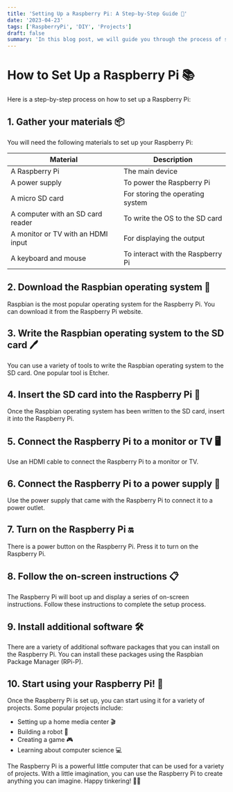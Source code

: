 ```yaml
---
title: 'Setting Up a Raspberry Pi: A Step-by-Step Guide 🤖'
date: '2023-04-23'
tags: ['RaspberryPi', 'DIY', 'Projects']
draft: false
summary: 'In this blog post, we will guide you through the process of setting up a Raspberry Pi, from gathering the necessary materials to installing the Raspbian operating system and configuring your Raspberry Pi for a variety of projects. 🚀'
---
```


# How to Set Up a Raspberry Pi 📚

Here is a step-by-step process on how to set up a Raspberry Pi:

## 1. Gather your materials 📦

You will need the following materials to set up your Raspberry Pi:

| Material                           | Description                       |
| ---------------------------------- | --------------------------------- |
| A Raspberry Pi                     | The main device                   |
| A power supply                     | To power the Raspberry Pi         |
| A micro SD card                    | For storing the operating system  |
| A computer with an SD card reader  | To write the OS to the SD card    |
| A monitor or TV with an HDMI input | For displaying the output         |
| A keyboard and mouse               | To interact with the Raspberry Pi |

## 2. Download the Raspbian operating system 💾

Raspbian is the most popular operating system for the Raspberry Pi. You can
download it from the Raspberry Pi website.

## 3. Write the Raspbian operating system to the SD card 🖊️

You can use a variety of tools to write the Raspbian operating system to the SD
card. One popular tool is Etcher.

## 4. Insert the SD card into the Raspberry Pi 🎴

Once the Raspbian operating system has been written to the SD card, insert it
into the Raspberry Pi.

## 5. Connect the Raspberry Pi to a monitor or TV 🖥️

Use an HDMI cable to connect the Raspberry Pi to a monitor or TV.

## 6. Connect the Raspberry Pi to a power supply 🔌

Use the power supply that came with the Raspberry Pi to connect it to a power
outlet.

## 7. Turn on the Raspberry Pi 🔛

There is a power button on the Raspberry Pi. Press it to turn on the Raspberry
Pi.

## 8. Follow the on-screen instructions 📋

The Raspberry Pi will boot up and display a series of on-screen instructions.
Follow these instructions to complete the setup process.

## 9. Install additional software 🛠️

There are a variety of additional software packages that you can install on the
Raspberry Pi. You can install these packages using the Raspbian Package Manager
(RPi-P).

## 10. Start using your Raspberry Pi! 🎉

Once the Raspberry Pi is set up, you can start using it for a variety of
projects. Some popular projects include:

- Setting up a home media center 🎬
- Building a robot 🤖
- Creating a game 🎮
- Learning about computer science 💻

The Raspberry Pi is a powerful little computer that can be used for a variety of
projects. With a little imagination, you can use the Raspberry Pi to create
anything you can imagine. Happy tinkering! 🚀😄
